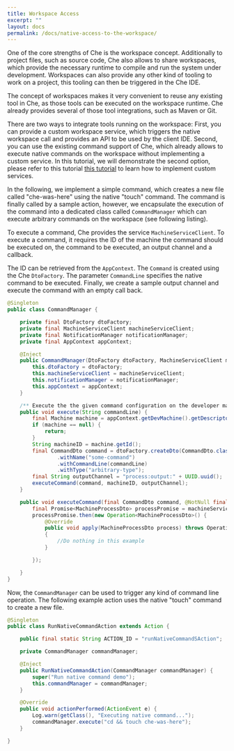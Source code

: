 ```yaml
---
title: Workspace Access
excerpt: ""
layout: docs
permalink: /docs/native-access-to-the-workspace/
---
```

One of the core strengths of Che is the workspace concept. Additionally to project files, such as source code, Che also allows to share workspaces, which provide the necessary runtime to compile and run the system under development. Workspaces can also provide any other kind of tooling to work on a project, this tooling can then be triggered in the Che IDE.

The concept of workspaces makes it very convenient to reuse any existing tool in Che, as those tools can be executed on the workspace runtime. Che already provides several of those tool integrations, such as Maven or Git.

There are two ways to integrate tools running on the workspace: First, you can provide a custom workspace service, which triggers the native workspace call and provides an API to be used by the client IDE. Second, you can use the existing command support of Che, which already allows to execute native commands on the workspace without implementing a custom service. In this tutorial, we will demonstrate the second option, please refer to this tutorial [this tutorial](doc:serverworkspace-access) to learn how to implement custom services.

In the following, we implement a simple command, which creates a new file called "che-was-here" using the native "touch" command. The command is finally called by a sample action, however, we encapsulate the execution of the command into a dedicated class called `CommandManager` which can execute arbitrary commands on the workspace (see following listing).

To execute a command, Che provides the service `MachineServiceClient`. To execute a command, it requires the ID of the machine the command should be executed on, the command to be executed, an output channel and a callback.

The ID can be retrieved from the `AppContext`. The `Command` is created using the Che `DtoFactory`. The parameter `CommandLine` specifies the native command to be executed. Finally, we create a sample output channel and execute the command with an empty call back.
```java  
@Singleton
public class CommandManager {

    private final DtoFactory dtoFactory;
    private final MachineServiceClient machineServiceClient;
    private final NotificationManager notificationManager;
    private final AppContext appContext;

    @Inject
    public CommandManager(DtoFactory dtoFactory, MachineServiceClient machineServiceClient, NotificationManager notificationManager, AppContext appContext) {
        this.dtoFactory = dtoFactory;
        this.machineServiceClient = machineServiceClient;
        this.notificationManager = notificationManager;
        this.appContext = appContext;
    }

    /** Execute the the given command configuration on the developer machine. */
    public void execute(String commandLine) {
        final Machine machine = appContext.getDevMachine().getDescriptor();
        if (machine == null) {
            return;
        }
        String machineID = machine.getId();
        final CommandDto command = dtoFactory.createDto(CommandDto.class)
                .withName("some-command")
                .withCommandLine(commandLine)
                .withType("arbitrary-type");
        final String outputChannel = "process:output:" + UUID.uuid();
        executeCommand(command, machineID, outputChannel);
    }

    public void executeCommand(final CommandDto command, @NotNull final String machineID, String outputChannel) {
        final Promise<MachineProcessDto> processPromise = machineServiceClient.executeCommand(machineID, command, outputChannel);
        processPromise.then(new Operation<MachineProcessDto>() {
            @Override
            public void apply(MachineProcessDto process) throws OperationException
            {
                //Do nothing in this example
            }

        });

    }
}
```
Now, the `CommandManager` can be used to trigger any kind of command line operation. The following example action uses the native "touch" command to create a new file.
```java  
@Singleton
public class RunNativeCommandAction extends Action {

    public final static String ACTION_ID = "runNativeCommandSAction";

    private CommandManager commandManager;

    @Inject
    public RunNativeCommandAction(CommandManager commandManager) {
        super("Run native command demo");
        this.commandManager = commandManager;
    }

    @Override
    public void actionPerformed(ActionEvent e) {
        Log.warn(getClass(), "Executing native command...");
        commandManager.execute("cd && touch che-was-here");
    }

}
```
